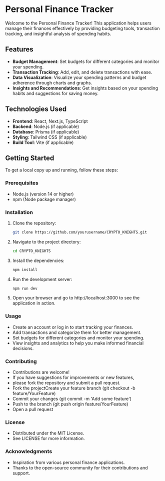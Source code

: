 # Personal Finance Tracker

Welcome to the Personal Finance Tracker! This application helps users manage their finances effectively by providing budgeting tools, transaction tracking, and insightful analysis of spending habits.

## Features

- **Budget Management**: Set budgets for different categories and monitor your spending.
- **Transaction Tracking**: Add, edit, and delete transactions with ease.
- **Data Visualization**: Visualize your spending patterns and budget adherence through charts and graphs.
- **Insights and Recommendations**: Get insights based on your spending habits and suggestions for saving money.

## Technologies Used

- **Frontend**: React, Next.js, TypeScript
- **Backend**: Node.js (if applicable)
- **Database**: Prisma (if applicable)
- **Styling**: Tailwind CSS (if applicable)
- **Build Tool**: Vite (if applicable)

## Getting Started

To get a local copy up and running, follow these steps:

### Prerequisites

- Node.js (version 14 or higher)
- npm (Node package manager)

### Installation

1. Clone the repository:

   ```bash
   git clone https://github.com/yourusername/CRYPTO_KNIGHTS.git

2. Navigate to the project directory:
   ```bash
   cd CRYPTO_KNIGHTS

4. Install the dependencies:
   ```bash
   npm install

6. Run the development server:
   ```bash
   npm run dev
   

8. Open your browser and go to http://localhost:3000 to see the application in action.


### Usage

- Create an account or log in to start tracking your finances.
- Add transactions and categorize them for better management.
- Set budgets for different categories and monitor your spending.
- View insights and analytics to help you make informed financial decisions.

### Contributing

- Contributions are welcome! 
- If you have suggestions for improvements or new features,
- please fork the repository and submit a pull request.
- Fork the projectCreate your feature branch (git checkout -b feature/YourFeature)
- Commit your changes (git commit -m 'Add some feature')
- Push to the branch (git push origin feature/YourFeature)
- Open a pull request

### License

- Distributed under the MIT License. 
- See LICENSE for more information.

### Acknowledgments

- Inspiration from various personal finance applications.
- Thanks to the open-source community for their contributions and support.
